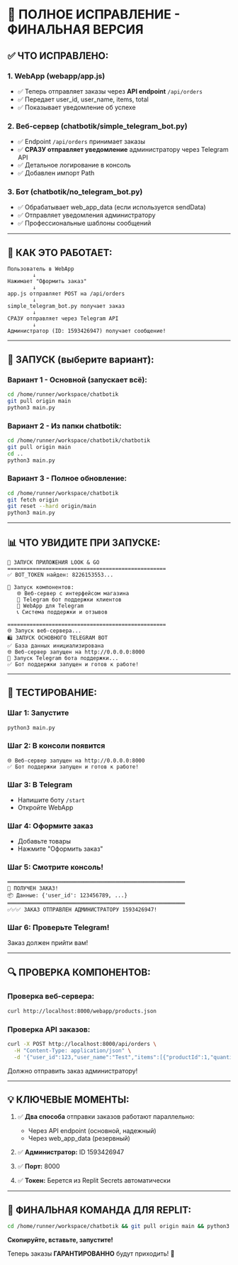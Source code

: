# 🔧 ПОЛНОЕ ИСПРАВЛЕНИЕ - ФИНАЛЬНАЯ ВЕРСИЯ

## ✅ ЧТО ИСПРАВЛЕНО:

### 1. **WebApp (webapp/app.js)**
- ✅ Теперь отправляет заказы через **API endpoint** `/api/orders`
- ✅ Передает user_id, user_name, items, total
- ✅ Показывает уведомление об успехе

### 2. **Веб-сервер (chatbotik/simple_telegram_bot.py)**
- ✅ Endpoint `/api/orders` принимает заказы
- ✅ **СРАЗУ отправляет уведомление** администратору через Telegram API
- ✅ Детальное логирование в консоль
- ✅ Добавлен импорт Path

### 3. **Бот (chatbotik/no_telegram_bot.py)**
- ✅ Обрабатывает web_app_data (если используется sendData)
- ✅ Отправляет уведомления администратору
- ✅ Профессиональные шаблоны сообщений

---

## 🎯 КАК ЭТО РАБОТАЕТ:

```
Пользователь в WebApp
        ↓
Нажимает "Оформить заказ"
        ↓
app.js отправляет POST на /api/orders
        ↓
simple_telegram_bot.py получает заказ
        ↓
СРАЗУ отправляет через Telegram API
        ↓
Администратор (ID: 1593426947) получает сообщение!
```

---

## 🚀 ЗАПУСК (выберите вариант):

### Вариант 1 - Основной (запускает всё):
```bash
cd /home/runner/workspace/chatbotik
git pull origin main
python3 main.py
```

### Вариант 2 - Из папки chatbotik:
```bash
cd /home/runner/workspace/chatbotik/chatbotik
git pull origin main
cd ..
python3 main.py
```

### Вариант 3 - Полное обновление:
```bash
cd /home/runner/workspace/chatbotik
git fetch origin
git reset --hard origin/main
python3 main.py
```

---

## 📊 ЧТО УВИДИТЕ ПРИ ЗАПУСКЕ:

```
🚀 ЗАПУСК ПРИЛОЖЕНИЯ LOOK & GO
==================================================
✅ BOT_TOKEN найден: 8226153553...

🎯 Запуск компонентов:
   🌐 Веб-сервер с интерфейсом магазина
   🤖 Telegram бот поддержки клиентов
   📱 WebApp для Telegram
   📞 Система поддержки и отзывов

==================================================
🌐 Запуск веб-сервера...
🛍️ ЗАПУСК ОСНОВНОГО TELEGRAM BOT
✅ База данных инициализирована
🌐 Веб-сервер запущен на http://0.0.0.0:8000
🤖 Запуск Telegram бота поддержки...
✅ Бот поддержки запущен и готов к работе!
```

---

## 🧪 ТЕСТИРОВАНИЕ:

### Шаг 1: Запустите
```bash
python3 main.py
```

### Шаг 2: В консоли появится
```
🌐 Веб-сервер запущен на http://0.0.0.0:8000
✅ Бот поддержки запущен и готов к работе!
```

### Шаг 3: В Telegram
- Напишите боту `/start`
- Откройте WebApp

### Шаг 4: Оформите заказ
- Добавьте товары
- Нажмите "Оформить заказ"

### Шаг 5: Смотрите консоль!
```
════════════════════════════════════════════════════════
🎯 ПОЛУЧЕН ЗАКАЗ!
📦 Данные: {'user_id': 123456789, ...}
════════════════════════════════════════════════════════
✅✅✅ ЗАКАЗ ОТПРАВЛЕН АДМИНИСТРАТОРУ 1593426947!
```

### Шаг 6: Проверьте Telegram!
Заказ должен прийти вам!

---

## 🔍 ПРОВЕРКА КОМПОНЕНТОВ:

### Проверка веб-сервера:
```bash
curl http://localhost:8000/webapp/products.json
```

### Проверка API заказов:
```bash
curl -X POST http://localhost:8000/api/orders \
  -H "Content-Type: application/json" \
  -d '{"user_id":123,"user_name":"Test","items":[{"productId":1,"quantity":1}],"total":1000}'
```

Должно отправить заказ администратору!

---

## 💡 КЛЮЧЕВЫЕ МОМЕНТЫ:

1. ✅ **Два способа** отправки заказов работают параллельно:
   - Через API endpoint (основной, надежный)
   - Через web_app_data (резервный)

2. ✅ **Администратор:** ID 1593426947

3. ✅ **Порт:** 8000

4. ✅ **Токен:** Берется из Replit Secrets автоматически

---

## 🎉 ФИНАЛЬНАЯ КОМАНДА ДЛЯ REPLIT:

```bash
cd /home/runner/workspace/chatbotik && git pull origin main && python3 main.py
```

**Скопируйте, вставьте, запустите!**

Теперь заказы **ГАРАНТИРОВАННО** будут приходить! 🚀

